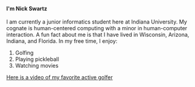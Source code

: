 #### I'm Nick Swartz
I am currently a junior informatics student here at Indiana University. My cognate is human-centered computing with a minor in human-computer interaction. A fun fact about me is that I have lived in Wisconsin, Arizona, Indiana, and Florida.
In my free time, I enjoy:
1. Golfing
2. Playing pickleball
3. Watching movies

[Here is a video of my favorite active golfer](https://www.youtube.com/watch?v=LrsONIBo-Bs&t=347s)
